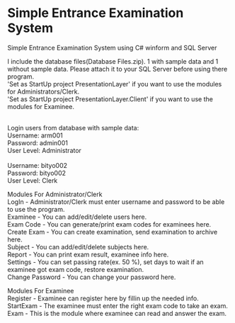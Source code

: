 # Simple Entrance Examination System
Simple Entrance Examination System using C# winform and SQL Server

I include the database files(Database Files.zip). 1 with sample data and 1 without sample data.
Please attach it to your SQL Server before using there program.
<br/>'Set as StartUp project PresentationLayer' if you want to use the modules for Administrators/Clerk.
<br/>'Set as StartUp project PresentationLayer.Client' if you want to use the modules for Examinee.

<br/>Login users from database with sample data:
<br/>Username: arm001
<br/>Password: admin001
<br/>User Level: Administrator
<br/>
<br/>Username: bityo002
<br/>Password: bityo002
<br/>User Level: Clerk

Modules For Administrator/Clerk
<br/>LogIn - Administrator/Clerk must enter username and password to be able to use the program.
<br/>Examinee - You can add/edit/delete users here.
<br/>Exam Code - You can generate/print exam codes for examinees here.
<br/>Create Exam - You can create examination, send examination to archive here.
<br/>Subject - You can add/edit/delete subjects here.
<br/>Report - You can print exam result, examinee info here.
<br/>Settings - You can set passing rate(ex. 50 %), set days to wait if an examinee got exam code, restore examination.
<br/>Change Password - You can change your password here.

Modules For Examinee
<br/>Register - Examinee can register here by fillin up the needed info.
<br/>StartExam - The examinee must enter the right exam code to take an exam.
<br/>Exam - This is the module where examinee can read and answer the exam.
